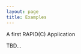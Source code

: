 ```yaml
---
layout: page
title: Examples 
---
```


<p class="message">
A first RAPID(C) Application
</p>

TBD...
